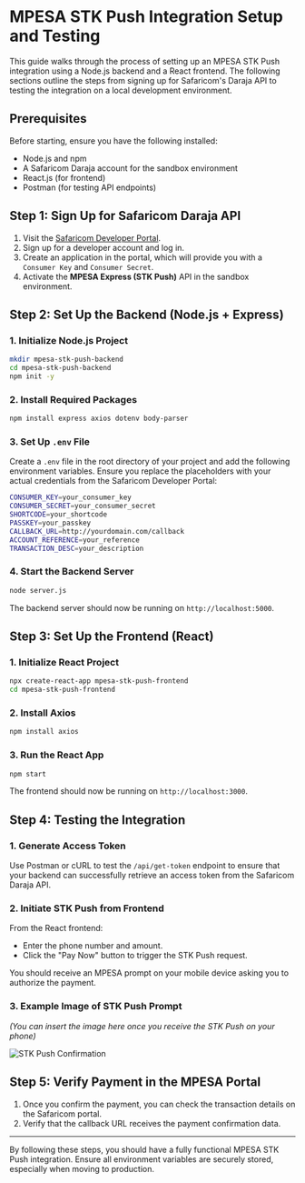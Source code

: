 
# MPESA STK Push Integration Setup and Testing

This guide walks through the process of setting up an MPESA STK Push integration using a Node.js backend and a React frontend. The following sections outline the steps from signing up for Safaricom's Daraja API to testing the integration on a local development environment.

## Prerequisites
Before starting, ensure you have the following installed:
- Node.js and npm
- A Safaricom Daraja account for the sandbox environment
- React.js (for frontend)
- Postman (for testing API endpoints)

## Step 1: Sign Up for Safaricom Daraja API

1. Visit the [Safaricom Developer Portal](https://developer.safaricom.co.ke/).
2. Sign up for a developer account and log in.
3. Create an application in the portal, which will provide you with a `Consumer Key` and `Consumer Secret`.
4. Activate the **MPESA Express (STK Push)** API in the sandbox environment.

## Step 2: Set Up the Backend (Node.js + Express)

### 1. Initialize Node.js Project

```bash
mkdir mpesa-stk-push-backend
cd mpesa-stk-push-backend
npm init -y
```

### 2. Install Required Packages

```bash
npm install express axios dotenv body-parser
```

### 3. Set Up `.env` File
Create a `.env` file in the root directory of your project and add the following environment variables. Ensure you replace the placeholders with your actual credentials from the Safaricom Developer Portal:

```bash
CONSUMER_KEY=your_consumer_key
CONSUMER_SECRET=your_consumer_secret
SHORTCODE=your_shortcode
PASSKEY=your_passkey
CALLBACK_URL=http://yourdomain.com/callback
ACCOUNT_REFERENCE=your_reference
TRANSACTION_DESC=your_description
```

### 4. Start the Backend Server

```bash
node server.js
```

The backend server should now be running on `http://localhost:5000`.

## Step 3: Set Up the Frontend (React)

### 1. Initialize React Project

```bash
npx create-react-app mpesa-stk-push-frontend
cd mpesa-stk-push-frontend
```

### 2. Install Axios

```bash
npm install axios
```

### 3. Run the React App

```bash
npm start
```

The frontend should now be running on `http://localhost:3000`.

## Step 4: Testing the Integration

### 1. Generate Access Token
Use Postman or cURL to test the `/api/get-token` endpoint to ensure that your backend can successfully retrieve an access token from the Safaricom Daraja API.

### 2. Initiate STK Push from Frontend
From the React frontend:
- Enter the phone number and amount.
- Click the "Pay Now" button to trigger the STK Push request.
  
You should receive an MPESA prompt on your mobile device asking you to authorize the payment.

### 3. Example Image of STK Push Prompt
*(You can insert the image here once you receive the STK Push on your phone)*

![STK Push Confirmation](path_to_image)

## Step 5: Verify Payment in the MPESA Portal

1. Once you confirm the payment, you can check the transaction details on the Safaricom portal.
2. Verify that the callback URL receives the payment confirmation data.

---

By following these steps, you should have a fully functional MPESA STK Push integration. Ensure all environment variables are securely stored, especially when moving to production.
